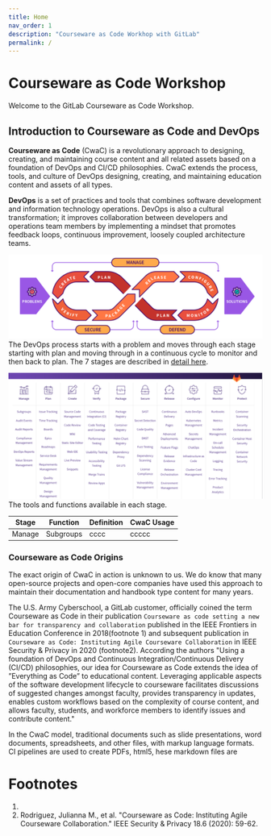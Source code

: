 ```yaml
---
title: Home
nav_order: 1
description: "Courseware as Code Workhop with GitLab"
permalink: /
---
```


# Courseware as Code Workshop

Welcome to the GitLab Courseware as Code Workshop.


## Introduction to Courseware as Code and DevOps

**Courseware as Code** (CwaC) is a revolutionary approach to designing, creating, and maintaining course content and all related assets based on a foundation of DevOps and CI/CD philosophies. CwaC extends the process, tools, and culture of DevOps designing, creating, and maintaining education content and assets of all types.

**DevOps** is a set of practices and tools that combines software development and information technology operations. DevOps is also a cultural transformation; it improves collaboration between developers and operations team members by implementing a mindset that promotes feedback loops, continuous improvement, loosely coupled architecture teams.  

![DevOps Process](attached_files/images/devops_process.png)
The DevOps process starts with a problem and moves through each stage starting with plan and moving through in a continuous cycle to monitor and then back to plan. The 7 stages are described in [detail here](https://about.gitlab.com/stages-devops-lifecycle/).

![stages](attached_files/images/stages.png)
The tools and functions available in each stage.

| Stage| Function | Definition | CwaC Usage |
|------|----------|------------|------------|
| Manage | Subgroups | cccc |  ccccc|



### Courseware as Code Origins

The exact origin of CwaC in action is unknown to us. We do know that many open-source projects and open-core companies have used this approach to maintain their documentation and handbook type content for many years.

The U.S. Army Cyberschool, a GitLab customer, officially coined the term Courseware as Code in their publication `Courseware as code setting a new bar for transparency and collaboration` published in the IEEE Frontiers in Education Conference in 2018(footnote 1) and subsequent publication in `Courseware as Code: Instituting Agile Courseware Collaboration` in IEEE Security & Privacy in 2020 (footnote2). According the authors "Using a foundation of DevOps and Continuous Integration/Continuous Delivery (CI/CD) philosophies, our idea for Courseware as Code extends the idea of ”Everything as Code” to educational content. Leveraging applicable aspects of the software development lifecycle to courseware facilitates discussions of suggested changes amongst faculty, provides transparency in updates, enables custom workflows based on the complexity of course content, and allows faculty, students, and workforce members to identify issues and contribute content."

In the CwaC model, traditional documents such as slide presentations, word documents, spreadsheets, and other files, with markup language formats. CI pipelines are used to create PDFs, html5, hese markdown files are






# Footnotes
1.
2. Rodriguez, Julianna M., et al. "Courseware as Code: Instituting Agile Courseware Collaboration." IEEE Security & Privacy 18.6 (2020): 59-62.
